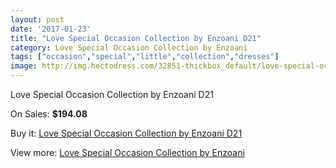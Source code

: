 ```yaml
---
layout: post
date: '2017-01-23'
title: "Love Special Occasion Collection by Enzoani D21"
category: Love Special Occasion Collection by Enzoani
tags: ["occasion","special","little","collection","dresses"]
image: http://img.hectodress.com/32851-thickbox_default/love-special-occasion-collection-by-enzoani-d21.jpg
---
```

Love Special Occasion Collection by Enzoani D21

On Sales: **$194.08**
<a href="https://www.hectodress.com/love-special-occasion-collection-by-enzoani/15063-love-special-occasion-collection-by-enzoani-d21.html"><amp-img layout="responsive" width="600" height="600" src="//img.hectodress.com/32851-thickbox_default/love-special-occasion-collection-by-enzoani-d21.jpg" alt="Love Special Occasion Collection by Enzoani D21 0" /></a>
<a href="https://www.hectodress.com/love-special-occasion-collection-by-enzoani/15063-love-special-occasion-collection-by-enzoani-d21.html"><amp-img layout="responsive" width="600" height="600" src="//img.hectodress.com/32852-thickbox_default/love-special-occasion-collection-by-enzoani-d21.jpg" alt="Love Special Occasion Collection by Enzoani D21 1" /></a>

Buy it: [Love Special Occasion Collection by Enzoani D21](https://www.hectodress.com/love-special-occasion-collection-by-enzoani/15063-love-special-occasion-collection-by-enzoani-d21.html "Love Special Occasion Collection by Enzoani D21")

View more: [Love Special Occasion Collection by Enzoani](https://www.hectodress.com/270-love-special-occasion-collection-by-enzoani "Love Special Occasion Collection by Enzoani")